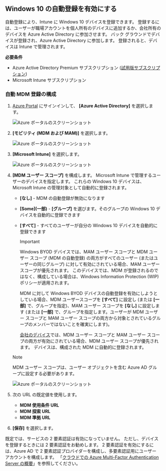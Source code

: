 ## <a name="enable-windows-10-automatic-enrollment"></a>Windows 10 の自動登録を有効にする

自動登録により、Intune に Windows 10 デバイスを登録できます。 登録するには、ユーザーが職場アカウントを個人所有のデバイスに追加するか、会社所有のデバイスを Azure Active Directory に参加させます。 バック グラウンドでデバイスが登録され、Azure Active Directory に参加します。 登録されると、デバイスは Intune で管理されます。

**必要条件**

- Azure Active Directory Premium サブスクリプション ([試用版サブスクリプション](https://go.microsoft.com/fwlink/?LinkID=816845))
- Microsoft Intune サブスクリプション

### <a name="configure-automatic-mdm-enrollment"></a>自動 MDM 登録の構成

1. [Azure Portal](https://portal.azure.com) にサインインして、 **[Azure Active Directory]** を選択します。

   ![Azure ポータルのスクリーンショット](../enrollment/media/windows-enroll/auto-enroll-azure-main.png)

2. **[モビリティ (MDM および MAM)]** を選択します。

   ![Azure ポータルのスクリーンショット](../enrollment/media/windows-enroll/auto-enroll-mdm.png)

3. **[Microsoft Intune]** を選択します。

   ![Azure ポータルのスクリーンショット](../enrollment/media/windows-enroll/auto-enroll-intune.png)

4. **[MDM ユーザー スコープ]** を構成します。 Microsoft Intune で管理するユーザーのデバイスを指定します。 これらの Windows 10 デバイスは、Microsoft Intune の管理対象として自動的に登録されます。

   - **[なし]** - MDM の自動登録が無効になります
   - **[Some]\(一部\)** - **[グループ]** を選びます。そのグループの Windows 10 デバイスを自動的に登録できます
   - **[すべて]** - すべてのユーザーが自分の Windows 10 デバイスを自動的に登録できます

      > [!IMPORTANT]
      > Windows BYOD デバイスでは、MAM ユーザー スコープと MDM ユーザー スコープ (MDM の自動登録) の両方がすべてのユーザー (またはユーザーの同じグループ) に対して有効にされている場合、MAM ユーザー スコープが優先されます。 このデバイスでは、MDM が登録されるのではなく、構成している場合は、Windows Information Protection (WIP) ポリシーが適用されます。
      >
      > MDM に対して Windows BYOD デバイスの自動登録を有効にしようとしている場合、MDM ユーザースコープを **[すべて]** に設定し (または **[一部]** で、グループを指定)、MAM ユーザー スコープを **[なし]** に設定します (または **[一部]** で、グループを指定します。ユーザーが MDM ユーザー スコープと MAM ユーザー スコープの両方から対象とされているグループのメンバーではないことを確実にします)。
      >
      >[会社のデバイス](../enrollment/enrollment-restrictions-set.md#blocking-personal-windows-devices)では、MDM ユーザー スコープと MAM ユーザー スコープの両方が有効にされている場合、MDM ユーザー スコープが優先されます。 デバイスは、構成された MDM に自動的に登録されます。

   > [!NOTE]
   > MDM ユーザー スコープは、ユーザー オブジェクトを含む Azure AD グループに設定する必要があります。

   ![Azure ポータルのスクリーンショット](../enrollment/media/windows-enroll/auto-enroll-scope.png)

5. 次の URL の既定値を使用します。
    - **MDM 使用条件 URL**
    - **MDM 探索 URL**
    - **MDM 準拠 URL**

6. **[保存]** を選択します。

既定では、サービスの 2 要素認証は有効になっていません。 ただし、デバイスを登録するときには 2 要素認証をお勧めします。 2 要素認証を有効にするには、Azure AD で 2 要素認証プロバイダーを構成し、多要素認証用にユーザー アカウントを構成します。 「[クラウドでの Azure Multi-Factor Authentication Server の概要](https://docs.microsoft.com/azure/multi-factor-authentication/multi-factor-authentication-get-started-cloud)」を参照してください。
